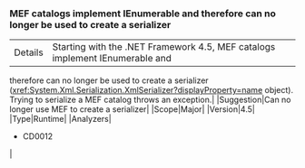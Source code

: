 ### MEF catalogs implement IEnumerable and therefore can no longer be used to create a serializer

|   |   |
|---|---|
|Details|Starting with the .NET Framework 4.5, MEF catalogs implement IEnumerable and
therefore can no longer be used to create a serializer
(<xref:System.Xml.Serialization.XmlSerializer?displayProperty=name> object).
Trying to serialize a MEF catalog throws an exception.|
|Suggestion|Can no longer use MEF to create a serializer|
|Scope|Major|
|Version|4.5|
|Type|Runtime|
|Analyzers|<ul><li>CD0012</li></ul>|
